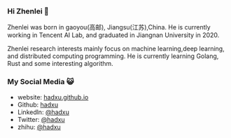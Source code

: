 ### Hi Zhenlei 👋

Zhenlei was born in gaoyou(高邮), Jiangsu(江苏),China. He is currently working in Tencent AI Lab, and graduated in Jiangnan University in 2020.

Zhenlei research interests mainly focus on machine learning,deep learning, and distributed computing programming. He is currently learning Golang, Rust and some interesting algorithm.

### My Social Media 😺

- website: [hadxu.github.io](https://hadxu.github.io)
- Github: [hadxu](https://github.com/hadxu)
- Linkedln: [@hadxu](https://www.linkedin.com/in/振雷-许-22aa5b133/)
- Twitter: [@hadxu](https://twitter.com/hadxu_123)
- zhihu: [@hadxu](https://www.zhihu.com/people/hadxu)


